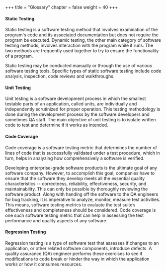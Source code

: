 +++
title = "Glossary"
chapter = false
weight = 40
+++

#### Static Testing

Static testing is a software testing method that involves examination of the program's code and its associated documentation but does not require the program be executed. Dynamic testing, the other main category of software testing methods, involves interaction with the program while it runs. The two methods are frequently used together to try to ensure the functionality of a program.

Static testing may be conducted manually or through the use of various software testing tools. Specific types of static software testing include code analysis, inspection, code reviews and walkthroughs.

#### Unit Testing

Unit testing is a software development process in which the smallest testable parts of an application, called units, are individually and independently scrutinized for proper operation. This testing methodology is done during the development process by the software developers and sometimes QA staff.  The main objective of unit testing is to isolate written code to test and determine if it works as intended.

#### Code Coverage

Code coverage is a software testing metric that determines the number of lines of code that is successfully validated under a test procedure, which in turn, helps in analyzing how comprehensively a software is verified.

Developing enterprise-grade software products is the ultimate goal of any software company. However, to accomplish this goal, companies have to ensure that the software they develop meets all the essential quality characteristics -- correctness, reliability, effectiveness, security, and maintainability. This can only be possible by thoroughly reviewing the software product.
Along with handing off the software to the QA engineers for bug tracking, it is imperative to analyze, monitor, measure test activities. This means, software testing metrics to evaluate the test suite’s effectiveness and completeness should be considered.
Code coverage is one such software testing metric that can help in assessing the test performance and quality aspects of any software.


#### Regression Testing

Regression testing is a type of software test that assesses if changes to an application, or other related software components, introduce defects. A quality assurance (QA) engineer performs these exercises to see if modifications to code break or hinder the way in which the application works or how it consumes resources.